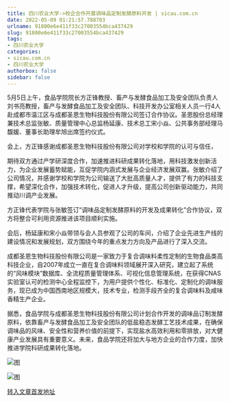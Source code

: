 ```yaml
---
title: 四川农业大学->校企合作开展调味品定制发酵原料开发 | sicau.com.cn
date: 2022-05-09 01:21:57.788703
urlname: 91800e6e411f33c27003554bca437429
slug: 91800e6e411f33c27003554bca437429
tags: 
- 四川农业大学
categories:
- sicau.com.cn
- 四川农业大学
authorbox: false
sidebar: false
---
```

5月5日上午，食品学院院长方正锋教授、畜产与发酵食品加工及安全团队负责人刘书亮教授，畜产与发酵食品加工及安全团队、科技开发办公室相关人员一行4人赴成都市温江区与成都圣恩生物科技股份有限公司签订合作协议。圣恩股份总经理兼技术总监张敏、质量管理中心总监杨延康、技术总工宋小焱、公共事务部经理马馥媛、董事长助理牟旭出席签约仪式。  

会上，方正锋感谢成都圣恩生物科技股份有限公司对学校和学院的认可与信任，
<!--more-->
期待双方通过产学研深度合作，加速推进科研成果转化落地，用科技激发创新活力，为企业发展蓄势赋能，互促学院内涵式发展与企业经济发展双赢。张敏介绍了公司情况，并感谢学校和学院为公司输送了大批高质量人才，提供了有力的科技支撑，希望深化合作，加强技术转化，促进人才升级，提高公司创新驱动能力，共同推动川调产业发展。

方正锋代表学院与张敏签订“调味品定制发酵原料的开发及成果转化”合作协议，双方将整合可利用资源推进该项目顺利实施。

会后，杨延康和宋小焱带领与会人员参观了公司的车间，介绍了企业先进生产线的建设情况和发展规划，双方围绕今年的重点发力方向及产品进行了深入交流。

成都圣恩生物科技股份有限公司是一家致力于复合调味料柔性定制的生物食品类高科技企业，自2007年成立一直在复合调味料领域展开深入研究，建立起了系统的“风味模块”数据库、全流程质量管理体系、可视化信息管理系统，在获得CNAS实验室认可的检测中心全程监控下，为用户提供个性化、标准化、定制化的调味服务，现已成为中国西南地区规模大，技术专业，检测手段齐全的复合调味料及咸味香精生产企业。

据悉，食品学院与成都圣恩生物科技股份有限公司计划合作开发的调味品订制发酵原料，依靠畜产与发酵食品加工及安全团队的低盐稳态发酵工艺技术成果，在确保调味品的风味、安全性和营养价值的前提下，实现盐水高效利用和零排放，对大健康产业发展具有重要意义。未来，食品学院还将加大与地方企业的合作力度，加快推进学院科研成果转化落地。

![图](https://news.sicau.edu.cn/__local/A/61/04/0819C97654B17D0382D4E7EAD24_46875239_EF64.png)

![图](https://news.sicau.edu.cn/__local/2/F4/23/5BB276076EC0BABCE460CFE3CC9_8CCB355A_C9B5.png)

[转入文章首发地址](https://news.sicau.edu.cn/info/1078/67679.htm)
